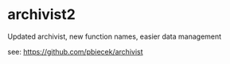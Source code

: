 archivist2
==========

Updated archivist, new function names, easier data management

see: https://github.com/pbiecek/archivist
